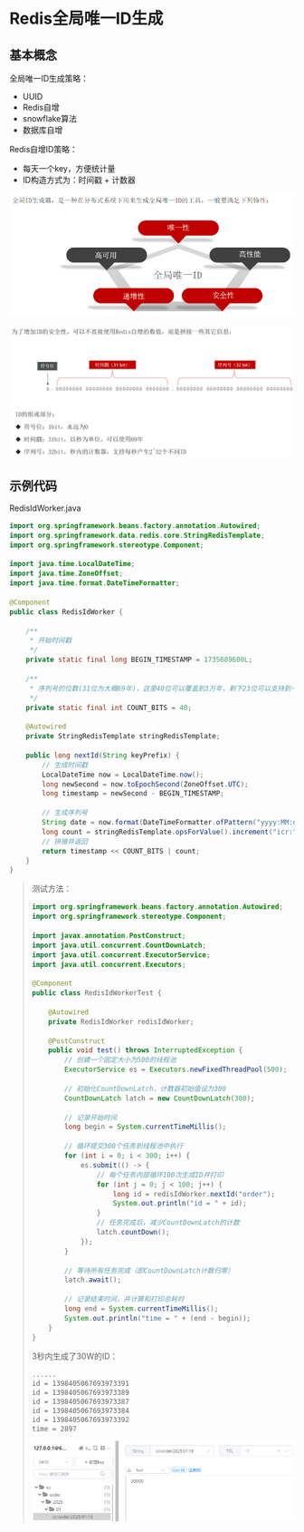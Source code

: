 # Redis全局唯一ID生成

## 基本概念

全局唯一ID生成策略：

- UUID
- Redis自增
- snowflake算法
- 数据库自增

Redis自增ID策略：

- 每天一个key，方便统计量
- ID构造方式为：时间戳 + 计数器

![image-20250115172239583](img/6.Redis全局唯一ID生成/image-20250115172239583.png)

![image-20250115172434198](img/6.Redis全局唯一ID生成/image-20250115172434198.png)

## 示例代码

RedisIdWorker.java

```java
import org.springframework.beans.factory.annotation.Autowired;
import org.springframework.data.redis.core.StringRedisTemplate;
import org.springframework.stereotype.Component;

import java.time.LocalDateTime;
import java.time.ZoneOffset;
import java.time.format.DateTimeFormatter;

@Component
public class RedisIdWorker {

    /**
     * 开始时间戳
     */
    private static final long BEGIN_TIMESTAMP = 1735689600L;

    /**
     * 序列号的位数(31位为大概69年)，这里40位可以覆盖到3万年，剩下23位可以支持到一秒838万数量
     */
    private static final int COUNT_BITS = 40;

    @Autowired
    private StringRedisTemplate stringRedisTemplate;

    public long nextId(String keyPrefix) {
        // 生成时间戳
        LocalDateTime now = LocalDateTime.now();
        long newSecond = now.toEpochSecond(ZoneOffset.UTC);
        long timestamp = newSecond - BEGIN_TIMESTAMP;

        // 生成序列号
        String date = now.format(DateTimeFormatter.ofPattern("yyyy:MM:dd"));
        long count = stringRedisTemplate.opsForValue().increment("icr:" + keyPrefix + ":" + date);
        // 拼接并返回
        return timestamp << COUNT_BITS | count;
    }
}
```

> 测试方法：
>
> ```java
> import org.springframework.beans.factory.annotation.Autowired;
> import org.springframework.stereotype.Component;
> 
> import javax.annotation.PostConstruct;
> import java.util.concurrent.CountDownLatch;
> import java.util.concurrent.ExecutorService;
> import java.util.concurrent.Executors;
> 
> @Component
> public class RedisIdWorkerTest {
> 
>     @Autowired
>     private RedisIdWorker redisIdWorker;
> 
>     @PostConstruct
>     public void test() throws InterruptedException {
>         // 创建一个固定大小为500的线程池
>         ExecutorService es = Executors.newFixedThreadPool(500);
> 
>         // 初始化CountDownLatch，计数器初始值设为300
>         CountDownLatch latch = new CountDownLatch(300);
> 
>         // 记录开始时间
>         long begin = System.currentTimeMillis();
> 
>         // 循环提交300个任务到线程池中执行
>         for (int i = 0; i < 300; i++) {
>             es.submit(() -> {
>                 // 每个任务内部循环100次生成ID并打印
>                 for (int j = 0; j < 100; j++) {
>                     long id = redisIdWorker.nextId("order");
>                     System.out.println("id = " + id);
>                 }
>                 // 任务完成后，减少CountDownLatch的计数
>                 latch.countDown();
>             });
>         }
> 
>         // 等待所有任务完成（即CountDownLatch计数归零）
>         latch.await();
> 
>         // 记录结束时间，并计算和打印总耗时
>         long end = System.currentTimeMillis();
>         System.out.println("time = " + (end - begin));
>     }
> }
> ```
>
> 3秒内生成了30W的ID：
>
> ```
> ......
> id = 1398405067693973391
> id = 1398405067693973389
> id = 1398405067693973387
> id = 1398405067693973384
> id = 1398405067693973392
> time = 2897
> ```
>
> ![image-20250119143923473](img/6.Redis全局唯一ID生成/image-20250119143923473.png)

